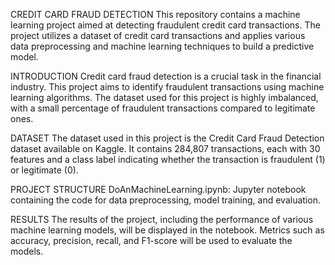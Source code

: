 CREDIT CARD FRAUD DETECTION
This repository contains a machine learning project aimed at detecting fraudulent credit card transactions. The project utilizes a dataset of credit card transactions and applies various data preprocessing and machine learning techniques to build a predictive model.

INTRODUCTION
Credit card fraud detection is a crucial task in the financial industry. This project aims to identify fraudulent transactions using machine learning algorithms. The dataset used for this project is highly imbalanced, with a small percentage of fraudulent transactions compared to legitimate ones.

DATASET
The dataset used in this project is the Credit Card Fraud Detection dataset available on Kaggle. It contains 284,807 transactions, each with 30 features and a class label indicating whether the transaction is fraudulent (1) or legitimate (0).

PROJECT STRUCTURE
DoAnMachineLearning.ipynb: Jupyter notebook containing the code for data preprocessing, model training, and evaluation.

RESULTS 
The results of the project, including the performance of various machine learning models, will be displayed in the notebook. Metrics such as accuracy, precision, recall, and F1-score will be used to evaluate the models.

